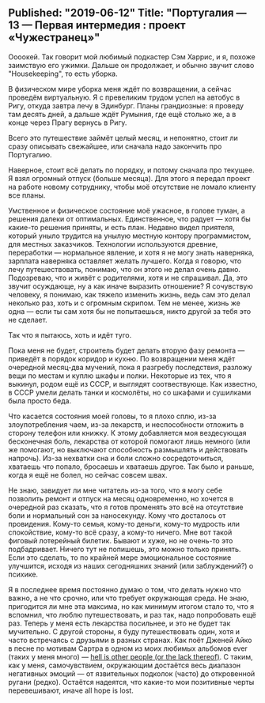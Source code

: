 ﻿Published: "2019-06-12"
Title: "Португалия — 13 — Первая интермедия : проект «Чужестранец»"
--------------------------
Оооокей.
Так говорит мой любимый подкастер Сэм Харрис, и я, похоже заимствую его ужимки. Дальше он продолжает, и обычно звучит слово "Housekeeping", то есть уборка.

В физическом мире уборка меня ждёт по возвращении, а сейчас проведём виртуальную. Я с превеликим трудом успел на автобус в Ригу, откуда завтра лечу в Эдинбург. Планы грандиозные: я проведу там десять дней, а дальше ждёт Румыния, где ещё столько же, а в конце через Прагу вернусь в Ригу.

Всего это путешествие займёт целый месяц, и непонятно, стоит ли сразу описывать свежайшее, или сначала надо закончить про Португалию.

Наверное, стоит всё делать по порядку, и потому сначала про текущее. Я взял огромный отпуск (больше месяца). Для этого я передал проект на работе новому сотруднику, чтобы моё отсутствие не ломало клиенту все планы.

Умственное и физическое состояние моё ужасное, в голове туман, а решения далеки от оптимальных. Единственное, что радует — хотя бы какие-то решения приняты, и есть план. Недавно видел приятеля, который уныло трудится на унылую местную контору программистом, для местных заказчиков. Технологии используются древние, переработки — нормальное явление, и хотя я не могу знать наверняка, зарплата наверняка оставляет желать лучшего. Когда я говорю, что лечу путешествовать, понимаю, что он этого не делал очень давно. Подозреваю, что и живёт с родителями, хотя и не спрашивал. Да, это звучит осуждающе, ну а как иначе выразить отношение? Я сочувствую человеку, я понимаю, как тяжело изменить жизнь, ведь сам это делал неколько раз, хоть и с огромным скрипом. Тем не менее, жизнь же одна — если ты сам хотя бы не попытаешься, никто другой за тебя это не сделает.

Так что я пытаюсь, хоть и идёт туго.

Пока меня не будет, строитель будет делать вторую фазу ремонта — приведёт в порядок коридор и кухню. По возвращении меня ждёт очередной месяц-два мучений, пока я разгребу последствия, разложу вещи по местам и куплю шкафы и полки. Некоторые из тех, что я выкинул, родом ещё из СССР, и выглядят соотвествующе. Как известно, в СССР умели делать танки и космолёты, но со шкафами и сушилками была просто беда.

Что касается состояния моей головы, то я плохо сплю, из-за злоупотребления чаем, из-за лекарств, и неспособности отложить в сторону телефон или книжку. К этому добавляется моя вездесующая бесконечная боль, лекарства от которой помогают лишь немного (или же помогают, но выключают способность размышлять и действовать напрочь). Из-за нехватки сна и боли сложно сосредоточиться, хватаешь что попало, бросаешь и хватаешь другое. Так было и раньше, когда я ещё не болел, но сейчас совсем швах.

Не знаю, завидует ли мне читатель из-за того, что я могу себе позволить ремонт и отпуск на месяц одновременно, но хочется в очередной раз сказать, что я готов променять это всё на отсутствие боли и нормальный сон за наносекунду. Кому что досталось от провидения. Кому-то семья, кому-то деньги, кому-то мудрость или спокойствие, кому-то всё сразу, а кому-то ничего. 
Мне вот такой фиговый лотерейный билетик. Бывают и хуже, но не очень-то это подбадривает.
Ничего тут не попишешь, это можно только принять. Если это сделать, то по крайней мере эмоциональное состояние улучшится, исходя из наших сегодняшних знаний (или заблуждений?) о психике.

Я в последнее время постоянно думаю о том, что делать нужно что важно, а не что срочно, или что требует окружающая среда. Не знаю, пригодится ли мне эта максима, но как минимум итогом стало то, что я вспомнил, что люблю путешествовать, и раз так, надо попробовать ещё раз. Теперь у меня есть лекарства посильнее, и это не будет так мучительно. С другой стороны, я буду путешествовать один, хотя и часто встречаясь с друзьями в разных странах.
Как поёт Дженей Айко в песне  по мотивам Сартра в одном из моих любимых альбомов ever (таких у меня много) — [hell is other people (or the lack thereof)](https://www.youtube.com/watch?v=-Vowb5dcQmw). С таким, как у меня, самочувствием, окружающим достаётся весь диапазон негативных эмоций — от язвительных подколок (часто) до откровенной ругани (редко). Остаётся надеятся, что какие-то мои позитивные черты перевешивают, иначе all hope is lost.

